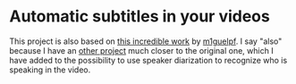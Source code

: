 # Automatic subtitles in your videos

This project is also based on [this incredible work](https://github.com/m1guelpf/auto-subtitles) by [m1guelpf](https://github.com/m1guelpf). I say "also" because I have an [other project](https://github.com/newtondotcom/auto-subtitle) much closer to the original one, which I have added to the possibility to use speaker diarization to recognize who is speaking in the video. 